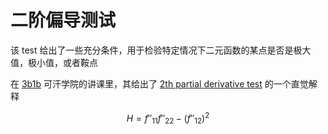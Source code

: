 # 二阶偏导测试

该 test 给出了一些充分条件，用于检验特定情况下二元函数的某点是否是极大值，极小值，或者鞍点

在 [3b1b](https://www.youtube.com/watch?v=sJo7D74PAak) 可汗学院的讲课里，其给出了 [2th partial derivative test](https://en.wikipedia.org/wiki/Second_partial_derivative_test) 的一个直觉解释

$$
H = f''_{11}f''_{22} - (f''_{12})^2
$$